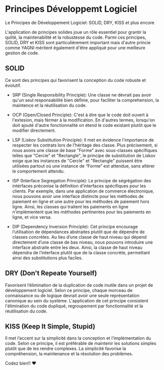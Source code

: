 # Principes Développemt Logiciel
Le Principes de Développement Logiciel: SOLID, DRY, KISS et plus encore

L'application de principes solides joue un rôle essentiel pour grantir la qulité, la maintenabilité et la robustesse du code. Parmi ces principes, SOLID, DRY et KISS sont particuliérement important mais d'autre princie comme YAGNI méritent également d'être appliqué pour une meilleure gestion de code.

## SOLID 
Ce sont des principes qui favorisent la conception du code robuste et évolutif.
  
  - SRP (Single Responsibility Principle): Une classe ne dévrait pas avoir qu'un seul responsabilité bien définie, pour faciliter la comprehension, la maintence et la réutilisation du code.
    
  - OCP (Open/Closed Principle): C'est à dire que le code doit ouvert à l'extesion, mais férmer à la modification. En d'autres termes, lorsqu'on doit ajouté d'autre fonctionnalité on étend le code existant plutôt que le modifier directement.
    
  - LSP (Liskov Substitution Principle): Il met en évidence l'importance de respecter les contrats lors de l'héritage des classe. Plus précisement, si nous avons une classe de base "Forme" avec sous-classes spécifiques telles que "Cercle" et "Rectangle", le principe de substitution de Liskov exige que les instances de "Cercle" et "Rectangle" puissent être utilisées partout où une instance de “Forme” est attendue, sans altérer le comportement attendu.
    
  - ISP (Interface Segregation Principle): Le principe de ségrégation des intérfaces préconise la définition d’interfaces spécifiques pour les clients. Par exemple,  dans une application de commerce électronique, nous pouvons avoir une interface distincte pour les méthodes de paiement en ligne et une autre pour les méthodes de paiement hors ligne. Ainsi, les classes qui traitent les paiements en ligne n’implémentent que les méthodes pertinentes pour les paiements en ligne, et vice versa.
    
  - DIP (Dependency Inversion Principle): Cet principe encourage l’utilisation de dépendances abstraites plutôt que de dépendre de classes concrètes. Au lieu d’une classe de haut niveau qui dépend directement d’une classe de bas niveau, nous pouvons introduire une interface abstraite entre les deux. Ainsi, la classe de haut niveau dépendra de l’interface plutôt que de la classe concrète, permettant ainsi des substitutions plus faciles.
    

## DRY (Don't Repeate Yourself)
  Favorisent l’élimination de la duplication de code inutile dans un projet de développement logiciel. Selon ce principe, chaque morceau de connaissance ou de logique devrait avoir une seule représentation canonique au sein du système. L'application de cet principe consistent l'élimination du code dupliqué, regroupement par fonctionnalité et la réutilisation du code.

## KISS (Keep It Simple, Stupid)
 Il met l’accent sur la simplicité dans la conception et l’implémentation du code. Selon ce principe, il est préférable de maintenir les solutions simples plutôt que de les rendre complexes. La simplicité favorise la compréhension, la maintenance et la résolution des problèmes.
  
Codez bien!! ❤️
